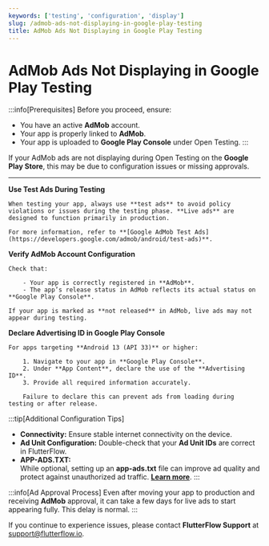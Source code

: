 ```yaml
---
keywords: ['testing', 'configuration', 'display']
slug: /admob-ads-not-displaying-in-google-play-testing
title: AdMob Ads Not Displaying in Google Play Testing
---
```

# AdMob Ads Not Displaying in Google Play Testing

:::info[Prerequisites]
Before you proceed, ensure:

- You have an active **AdMob** account.
- Your app is properly linked to **AdMob**.
- Your app is uploaded to **Google Play Console** under Open Testing.
:::

If your AdMob ads are not displaying during Open Testing on the **Google Play Store**, this may be due to configuration issues or missing approvals.

---

**Use Test Ads During Testing**

    When testing your app, always use **test ads** to avoid policy violations or issues during the testing phase. **Live ads** are designed to function primarily in production.

    For more information, refer to **[Google AdMob Test Ads](https://developers.google.com/admob/android/test-ads)**.


**Verify AdMob Account Configuration**

    Check that:

        - Your app is correctly registered in **AdMob**.
        - The app’s release status in AdMob reflects its actual status on **Google Play Console**.

    If your app is marked as **not released** in AdMob, live ads may not appear during testing.

**Declare Advertising ID in Google Play Console**

    For apps targeting **Android 13 (API 33)** or higher:

        1. Navigate to your app in **Google Play Console**.
        2. Under **App Content**, declare the use of the **Advertising ID**.
        3. Provide all required information accurately.

        Failure to declare this can prevent ads from loading during testing or after release.

:::tip[Additional Configuration Tips]

- **Connectivity:** Ensure stable internet connectivity on the device.
- **Ad Unit Configuration:** Double-check that your **Ad Unit IDs** are correct in FlutterFlow.
- **APP-ADS.TXT:**  
  While optional, setting up an **app-ads.txt** file can improve ad quality and protect against unauthorized ad traffic. **[Learn more](https://support.google.com/admob/answer/10299703)**.
:::

:::info[Ad Approval Process]
Even after moving your app to production and receiving **AdMob** approval, it can take a few days for live ads to start appearing fully. This delay is normal.
:::

If you continue to experience issues, please contact **FlutterFlow Support** at [support@flutterflow.io](mailto:support@flutterflow.io).